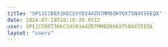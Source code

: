 ```yaml
---
title: "SP11CCDE53K6CSVY8344Z87MM0ZHY6X7SN4X55EQA"
date: 2024-07-18T20:16:20.051Z
user: SP11CCDE53K6CSVY8344Z87MM0ZHY6X7SN4X55EQA
layout: "users"
---
```

    